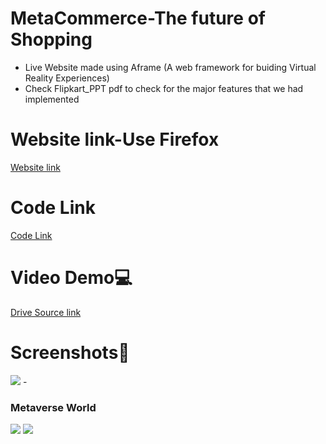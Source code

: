 # MetaCommerce-The future of Shopping
- Live Website made using Aframe (A web framework for buiding Virtual Reality Experiences)
- Check Flipkart_PPT pdf to check for the major features that we had implemented

# Website link-Use Firefox
<a href="https://cotton-yummy-front.glitch.me">Website link</a>
<br>
# Code Link
<a href="https://glitch.com/edit/#!/cotton-yummy-front?path=public%2Fscene.html%3A1%3A0">Code Link</a>
<br>

# Video Demo💻
<a href="https://drive.google.com/file/d/1HWyiJshPOmfl86tHyRUYBY8tTWyovC3S/view?usp=sharing">Drive Source link</a><br>

# Screenshots📸
<image src="https://user-images.githubusercontent.com/92815147/184545520-d5fde189-7c98-4b6b-bc37-dc949ffd1573.png"/>
- <h3>Metaverse World</h3>
<image src="https://user-images.githubusercontent.com/92815147/184539456-88f1c782-ca0f-4b7b-ba08-95f101468555.png"/>
<image src="https://user-images.githubusercontent.com/92815147/184539555-e1c2ee03-c488-40df-ad8f-30c126eaa58b.png"/>

